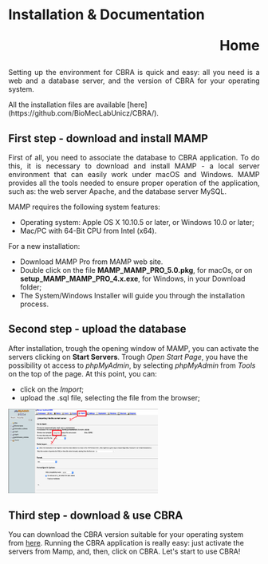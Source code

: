 # Installation & Documentation <p align="right"> Home </p>
<p align="justify">
Setting up the environment for CBRA is quick and easy: all you need is a web and a database server, and the version of CBRA for your operating system.
</p>
All the installation files are available [here](https://github.com/BioMecLabUnicz/CBRA/).

## First step - download and install MAMP
<p align="justify">
First of all, you need to associate the database to CBRA application. To do this, it is necessary to download and install MAMP - a local server environment that can easily work under macOS and Windows. MAMP provides all the tools needed to ensure proper operation of the application, such as: the web server Apache, and the database server MySQL. 
</p>

MAMP requires the following system features:
* Operating system: Apple OS X 10.10.5 or later, or Windows 10.0 or later;
* Mac/PC with 64-Bit CPU from Intel (x64).

For a new installation:
* Download MAMP Pro from MAMP web site.
* Double click on the file **MAMP_MAMP_PRO_5.0.pkg**, for macOs, or on **setup_MAMP_MAMP_PRO_4.x.exe**, for Windows, in your Download folder;
* The System/Windows Installer will guide you through the installation process. 

## Second step - upload the database
After installation, trough the opening window of MAMP, you can activate the servers clicking on **Start Servers**.
Trough *Open Start Page*, you have the possibility ot access to *phpMyAdmin*, by selecting *phpMyAdmin* from *Tools* on the top of the page. At this point, you can:
* click on the *Import*;
* upload the .sql file, selecting the file from the browser;

<p align="left">
  <img  src="/_images/Import.png" width = 300>
</p>

## Third step - download & use CBRA 
You can download the CBRA version suitable for your operating system from [here](https://github.com/BioMecLabUnicz/CBRA/). Running  the  CBRA  application  is  really  easy:  just  activate  the  servers  from Mamp, and, then, click on CBRA. 
Let's start to use CBRA!


